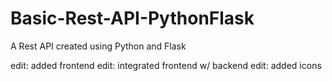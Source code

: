 # Basic-Rest-API-PythonFlask
A Rest API created using Python and Flask

edit: added frontend
edit: integrated frontend w/ backend
edit: added icons

